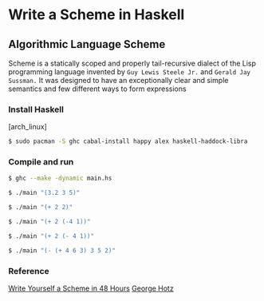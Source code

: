 # Write a Scheme in Haskell
## Algorithmic Language Scheme

 Scheme is a statically scoped and properly tail-recursive dialect of the Lisp programming language invented by `Guy Lewis Steele Jr.` and `Gerald Jay Sussman.` It was designed to have an exceptionally clear and simple semantics and few different ways to form expressions


### Install Haskell
[arch_linux]

```bash
$ sudo pacman -S ghc cabal-install happy alex haskell-haddock-libra
```


### Compile and run
 ```bash
$ ghc --make -dynamic main.hs 

$ ./main "(3.2 3 5)"

$ ./main "(+ 2 2)"

$ ./main "(+ 2 (-4 1))"

$ ./main "(+ 2 (- 4 1))"

$ ./main "(- (+ 4 6 3) 3 5 2)"

 ```

### Reference
[Write Yourself a Scheme in 48 Hours](https://en.wikibooks.org/wiki/Write_Yourself_a_Scheme_in_48_Hours)
[George Hotz ](https://www.youtube.com/watch?v=5QsC_VeYL4g&t=23s)